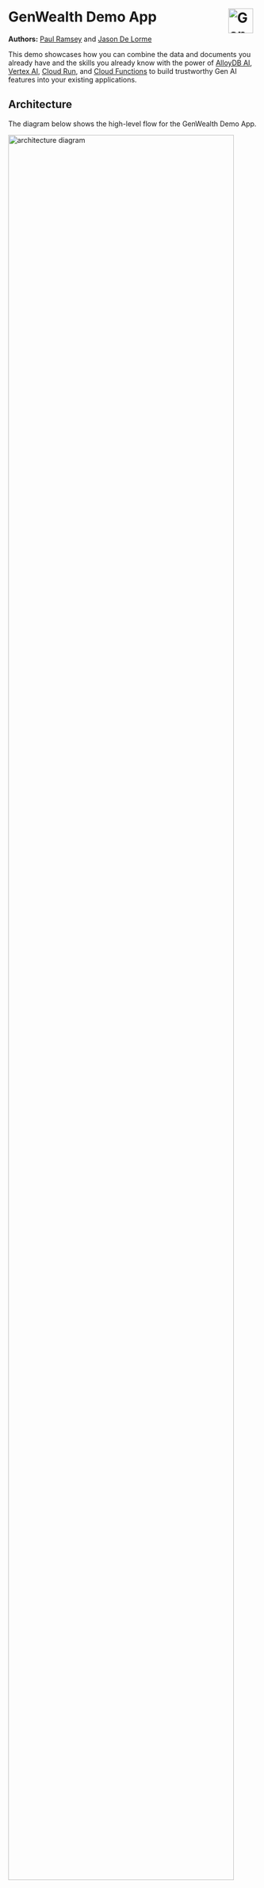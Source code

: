 # GenWealth Demo App <img align="right" style="padding-right: 10px;" src="https://storage.googleapis.com/github-repo/generative-ai/sample-apps/genwealth/images/genwealth-logo.png" height="50px" alt="GenWealth Logo">

**Authors:** [Paul Ramsey](https://github.com/paulramsey) and [Jason De Lorme](https://github.com/jjdelorme)

 This demo showcases how you can combine the data and documents you already have and the skills you already know with the power of [AlloyDB AI](https://cloud.google.com/alloydb/ai?hl=en), [Vertex AI](https://cloud.google.com/vertex-ai?hl=en), [Cloud Run](https://cloud.google.com/run?hl=en), and [Cloud Functions](https://cloud.google.com/functions?hl=en) to build trustworthy Gen AI features into your existing applications.

## Architecture

The diagram below shows the high-level flow for the GenWealth Demo App.

<img src="assets/architecture.png" width="95%" class="center" alt="architecture diagram">

## Tech Stack

The GenWealth demo application was built using:

- [AlloyDB for PostgreSQL](https://cloud.google.com/alloydb?hl=en) 14+
- [Vertex AI](https://cloud.google.com/vertex-ai?hl=en) LLMs ([gemini-1.0-pro](https://cloud.google.com/vertex-ai/generative-ai/docs/model-reference/gemini), [textembeddings-gecko@003](https://cloud.google.com/vertex-ai/generative-ai/docs/model-reference/text-embeddings) and [text-bison@002](https://cloud.google.com/vertex-ai/generative-ai/docs/model-reference/text))
- Vertex AI [Agent Builder](https://cloud.google.com/products/agent-builder?hl=en)
- [Document AI](https://cloud.google.com/document-ai?hl=en) (OCR processor)
- [Cloud Run](https://cloud.google.com/run?hl=en) (2nd generation)
- [Cloud Functions](https://cloud.google.com/functions?hl=en) (Python 3.11+)
- [Google Cloud Storage](https://cloud.google.com/storage)
- [Eventarc](https://cloud.google.com/eventarc/docs)
- [Pub/Sub](https://cloud.google.com/pubsub?hl=en)
- [LangChain](https://www.langchain.com/) 0.1.12+
- [Node](https://nodejs.org/en) 20+
- [Angular](https://angular.io/) 17+

### Database

The application database (`ragdemos`) is hosted in Google Cloud on AlloyDB, a high-performance, Enterprise-grade PostgreSQL database service.

> NOTE: For the purposes of the demo environment, the AlloyDB instance is provisioned as a Zonal instance to reduce cost. For production workloads, we strongly recommend enabling Regional availability.

#### Gen AI Integrations

AlloyDB [integrates directly](https://cloud.google.com/alloydb/docs/ai/configure-vertex-ai) with Vertex AI LLMs through the database engine to [generate embeddings](https://cloud.google.com/alloydb/docs/ai/work-with-embeddings) and perform [text completion](https://cloud.google.com/alloydb/docs/ai/invoke-predictions) functions. This empowers you to run semantic similarity search and text-completion queries on your relational database, as shown in the example queries below:

```SQL
-- Search for stocks that might perform well in a high inflation environment
-- using semantic search with Gen AI embeddings
SELECT ticker, etf, rating, analysis,
 analysis_embedding <=> google_ml.embedding('textembedding-gecko@003', 'hedge against high inflation')::vector AS distance
FROM investments
ORDER BY distance
LIMIT 5;
```

```SQL
-- Use hybrid search (semantic similarity + keywords) with Gen AI embeddings to find potential customers for a new Bitcoin ETF
SELECT first_name, last_name, email, age, risk_profile, bio,
 bio_embedding <=> google_ml.embedding('textembedding-gecko@003', 'young aggressive investor')::vector AS distance
FROM user_profiles
WHERE risk_profile = 'high'
 AND age BETWEEN 18 AND 50
ORDER BY distance
LIMIT 50;
```

```SQL
-- Give the AI a role, a mission, and output branding instructions
SELECT llm_prompt, llm_response
FROM llm(
 -- User prompt
 prompt => 'I have $25250 to invest. What do you suggest?',

 -- Prompt enrichment
 llm_role => 'You are a financial chatbot named Penny',
 mission => 'Your mission is to assist your clients by providing financial education, account details, and basic information related to budgeting, saving, and different types of investments',
 output_instructions => 'Begin your response with a professional greeting. Greet me by name if you know it. End your response with a signature that includes your name and "GenWealth" company affiliation.'
);
```

#### Schema

The GenWealth demo application leverages a simple schema, shown below.

![GenWealth Database Schema](https://storage.googleapis.com/github-repo/generative-ai/sample-apps/genwealth/images/genwealth-database-schema.png "GenWealth Database Schema")

#### Data

The `investment` and `user_profiles` tables are pre-populated with synthetic test data. The data was generated using a combination of Vertex AI LLM text completion models and simple algorithmic techniques. The `langchain_vector_store` table is used by the Document Ingestion Pipeline to store document text chunks and metadata, and the `conversation_history` table is optionally used by the [`llm()`](./database-files/llm.sql) function when the `enable_history` parameter is set to `true`.

#### AlloyDB NL2SQL

AlloyDB's natural language capabilities allow your database-driven application to more securely execute natural-language queries from your application's users, such as "Where is my package?" or "Who is the top earner in each department?" AlloyDB Omni translates the natural-language input into a SQL query specific to your database, restricting the results only to what the user of your application is allowed to view.

AlloyDB provides a get_sql() function that translates a natural language query into a SQL statement that is informed by your schema, like in the example below:

```sql
SELECT alloydb_ai_nl.get_sql(
    nl_config_id => 'ragdemos', 
    nl_question => 'What are some investments that would perform well in a high inflation environment?'
);
```

You can also add examples to help the model generate more accurate SQL using the add_example() function, as shown below:

```sql
SELECT alloydb_ai_nl.add_example(
    nl_example => 'Run a vector search on the investments table that searches the overview embedding column for the string "high inflation, hedge".',
    sql_example => 'SELECT ticker, etf, rating, analysis,
    analysis_embedding <=> google_ml.embedding(''textembedding-gecko@003'', ''high inflation, hedge'')::vector AS distance
    FROM investments
    ORDER BY distance
    LIMIT 5;',
  context_example => 'ragdemos',
    explanation_example => 'This SQL query uses the AlloyDB AI embedding function to get an embedding for the search phrase "high inflation, hedge", then it compares the generated embedding to vector embeddings stored in the analysis_embedding column. It returns the 5 most relevant results based on vector distances of the search embedding and the stored embeddings. We use the analysis_embedding field because the question is about investment performance.'
)
```

#### Parameterized Secure Views (PSV)

Natural-language queries can provide your application a powerful tool for serving your users. However, this technology also comes with clear security risks that you must consider before you allow end users to run arbitrary queries on your database tables. Even if you have configured your application to connect to your database as a limited-access, read-only database user, an application that invites natural-language queries can be vulnerable to the following:

* Malicious users can submit prompt-injection attacks, trying to manipulate the underlying model to reveal all the data the application has access to.
* The model itself might generate SQL queries broader in scope than is appropriate, revealing sensitive data in response to even well-intentioned user queries.

To help mitigate the risks described in the previous section, Google has developed parameterized secure views. Parameterized secure views let you explicitly define the tables and columns that natural-language queries can pull data from, and add additional restrictions on the range of rows available to an individual application user. These restrictions let you tightly control the data that your application's users can see through natural-language queries, no matter how your users phrase these queries.

For example, this demo app implements parameterized secure views for investments and prospects using the definitions below:

```sql
CREATE VIEW psv_investments WITH (security_barrier) AS
SELECT id, 
    ticker, 
    etf, 
    market, 
    rating, 
    overview, 
    overview_embedding, 
    analysis, 
    analysis_embedding, 
    subscription_tier
FROM investments
WHERE subscription_tier <= $@subscription_tier;
```

```sql
CREATE VIEW psv_user_profiles WITH (security_barrier) AS
SELECT id, 
    username, 
    email, 
    password_hash, 
    first_name, 
    last_name, 
    created_at, 
    updated_at, 
    age, 
    risk_profile, 
    bio, 
    bio_embedding, 
    subscriber_tier,
    advisor_id
FROM user_profiles
WHERE advisor_id = $@advisor_id;
```

The app then uses the parameterized secure views by executing the `google_exec_param_query()` function and passing in the query along with session variables (`advisor_id` and `subscription_tier`) that are associated with the logged-in user's profile. An example of querying the database using this pattern is shown below.

> NOTE: It is a best practice to supply all session parameters that might be used by any PSVs related to your application when executing the `google_exec_param_query` function, even if the associated view does not require all of them. AlloyDB will determine which parameters (if any) are required to run the query. This allows you to simplify the query-building implementation in your application.

```sql
SELECT
  *
FROM
  alloydb_ai_nl.google_exec_param_query (
    query => 'SELECT ticker, etf, rating, analysis, subscription_tier
                FROM psv_investments
                WHERE analysis LIKE ''%high inflation%''
                        AND analysis LIKE ''%hedge%'' 
                LIMIT 5;',
    param_names => ARRAY['advisor_id', 'subscription_tier'],
    param_values => ARRAY['2', '1']
  )
```

### Document Ingestion Pipeline

In addition to the synthetic data provided for the demo, you can use the document ingestion pipeline to extract data from PDFs, like the [RYDE prospectus](https://storage.googleapis.com/github-repo/generative-ai/sample-apps/genwealth/sample-prospectus/RYDE.pdf).

Simply drop a PDF into the `$PROJECT_ID-docs` bucket to start analyzing it (we recommend using prospectuses, 10K's, or 10Q's that are named with the investment ticker like `GOOG.pdf` for this specific use case). That will kick off a pipeline of Cloud Functions that will ingest document chunks and metadata into the `langchain_vector_store` table, and it will write generated `overview` and `analysis` data and metadata to the `investments` table.

> NOTE: Pipeline processing time depends on the size of the PDF, ranging from 1 minute for small files to 10+ minutes for large files. The number of parallel documents you can ingest depends on your project quota (5 by default), and the size of documents is subject to the [quotas and limits](https://cloud.google.com/document-ai/quotas) defined by Document AI. The demo project using batch processing, and it was tested in files up to 15MB and 200 pages.

#### Pipeline Details

The pipeline is triggered when a file is uploaded to the `$PROJECT_ID-docs` GCS bucket, and it executes two parallel branches to showcase the differences between out-of-the-box Vertex AI Agent Builder capabilities versus a custom Retrieval Augmented Generation (RAG) approach.

##### RAG Pipeline Branch

The RAG pipeline branch executes the following steps:

1. The `process-pdf` Cloud Function extracts text from the pdf using Document AI (OCR), chunks the extracted text with LangChain, and writes the chunked text to the `langchain_vector_store` table in AlloyDB, leveraging [AlloyDB's LangChain vector store integration](https://python.langchain.com/docs/integrations/vectorstores/google_alloydb).
1. The `analyze-prospectus` Cloud Function retrieves the document chunks from AlloyDB and iteratively builds a company overview, analysis, and buy/sell/hold rating using Vertex AI. Results are saved to the `investments` table in AlloyDB, where AlloyDB generates embeddings of the `overview` and `analysis` columns to enable vector similary search.

##### Vertex AI Agent Builder Pipeline Branch

The Vertex AI S&C pipeline branch executes the following steps:

1. The `write-metadata` function creates a jsonl file in the `$PROJECT_ID-docs-metadata` GCS bucket to enable faceted search.
1. The `update-search-index` function kicks off re-indexing of the Vertex AI S&C data store to include the new file in its results.

### Middle Tier

The middle tier is written in TypeScript and hosted with `express`:

```javascript
import express from 'express';
...
const app: express.Application = express();
```

There are a simple set of REST apis hosted at `/api/*` that connect to AlloyDB via the `Database.ts` class.

```javascript
// Routes for the backend
app.get('/api/investments/search', async (req: express.Request, res: express.Response) => {
  ...
}
```

### Frontend

The frontend application is Angular Material using TypeScript, which is built and statically served from the root `/` by express as well:

```javascript
// Serve the frontend
app.use(express.static(staticPath));
```

### Secrets

Secrets are handled by [Secret Manager](https://cloud.google.com/security/products/secret-manager). You define the secrets for both the AlloyDB cluster and the pgAdmin interface as part of the install script. If you need to retrieve the secrets ad hoc, you can run the command below with a user that is entitled to view secrets.

```bash
gcloud secrets versions access latest --secret="my-secret"
```